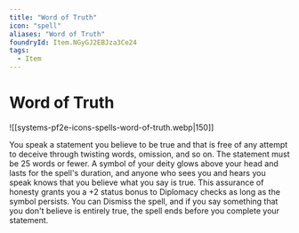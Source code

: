 ```yaml
---
title: "Word of Truth"
icon: "spell"
aliases: "Word of Truth"
foundryId: Item.NGyGJ2EBJza3Ce24
tags:
  - Item
---
```


# Word of Truth
![[systems-pf2e-icons-spells-word-of-truth.webp|150]]

You speak a statement you believe to be true and that is free of any attempt to deceive through twisting words, omission, and so on. The statement must be 25 words or fewer. A symbol of your deity glows above your head and lasts for the spell's duration, and anyone who sees you and hears you speak knows that you believe what you say is true. This assurance of honesty grants you a +2 status bonus to Diplomacy checks as long as the symbol persists. You can Dismiss the spell, and if you say something that you don't believe is entirely true, the spell ends before you complete your statement.


